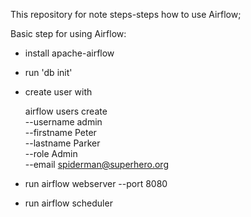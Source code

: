 This repository for note steps-steps how to use Airflow;

Basic step for using Airflow:
- install apache-airflow
- run 'db init'
- create user with 

    airflow users create \
    --username admin \
    --firstname Peter \
    --lastname Parker \
    --role Admin \
    --email spiderman@superhero.org

- run airflow webserver --port 8080

- run airflow scheduler
